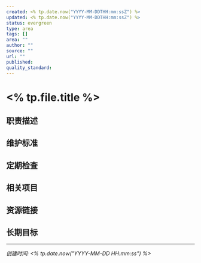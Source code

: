 ```yaml
---
created: <% tp.date.now("YYYY-MM-DDTHH:mm:ssZ") %>
updated: <% tp.date.now("YYYY-MM-DDTHH:mm:ssZ") %>
status: evergreen
type: area
tags: []
area: ""
author: ""
source: ""
url: ""
published:
quality_standard:
---
```


# <% tp.file.title %>

## 职责描述

## 维护标准

## 定期检查

## 相关项目

## 资源链接

## 长期目标

---

*创建时间: <% tp.date.now("YYYY-MM-DD HH:mm:ss") %>*